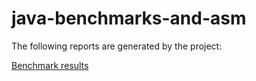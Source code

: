 # java-benchmarks-and-asm

The following reports are generated by the project:

<a href="https://github.com/0xaa4eb/java-asm-examples/wiki/Benchmark-results" target="_blank">Benchmark results</a>
